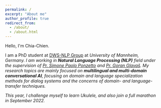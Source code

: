 ```yaml
---
permalink: /
excerpt: "About me"
author_profile: true
redirect_from: 
  - /about/
  - /about.html
---
```


Hello, I'm Chia-Chien. 

I am a PhD student at [DWS-NLP Group](https://www.uni-mannheim.de/dws/research/focus-groups/natural-language-processing-and-information-retrieval-prof-ponzetto/) at <em>University of Mannheim, Germany<em>. I am working in **Natural Language Processing (NLP)** field under the supervision of [Pr. Simone Paolo Ponzetto](https://www.uni-mannheim.de/dws/people/professors/prof-dr-simone-paolo-ponzetto/) and [Pr. Goran Glavaš](https://sites.google.com/view/goranglavas). My research topics are mainly focused on **multilingual and multi-domain conversational AI**, focusing on domain and language specialization methods for dialog systems and the concerns of domain- and language-transfer techniques.
    

    
This year, I challenge myself to learn Ukulele, and also join a full marathon in September 2022.